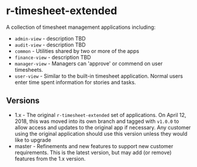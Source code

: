 # r-timesheet-extended

A collection of timesheet management applications including:
* `admin-view` - description TBD
* `audit-view` - description TBD
* `common` - Utilities shared by two or more of the apps
* `finance-view` - description TBD
* `manager-view` - Managers can 'approve' or commend on user timesheets.
* `user-view` - Similar to the built-in timesheet application. Normal users enter time spent information for stories and tasks.

## Versions
* 1.x - The original `r-timesheet-extended` set of applications. On April 12, 2018, this was moved into its own branch and tagged with `v1.0.0`
to allow access and updates to the original app if necessary.  Any customer using the original application should use this version
unless they would like to upgrade
* master - Refinements and new features to support new customer requirements.  This is the latest version, but may add (or remove)
features from the 1.x version.
